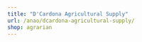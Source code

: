 ```yaml
---
title: "D'Cardona Agricultural Supply"
url: /anao/dcardona-agricultural-supply/
shop: agrarian
---
```

